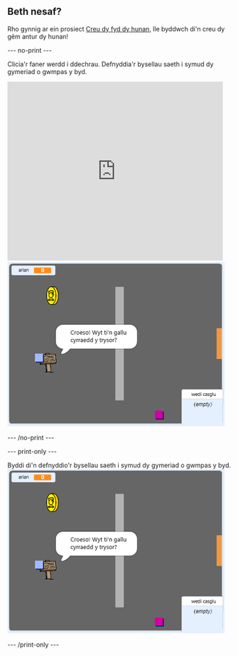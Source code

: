 ## Beth nesaf?

Rho gynnig ar ein prosiect [Creu dy fyd dy hunan](https://projects.raspberrypi.org/cy-GB/projects/create-your-own-world?utm_source=pathway&utm_medium=whatnext&utm_campaign=projects), lle byddwch di'n creu dy gêm antur dy hunan!

--- no-print ---

Clicia'r faner werdd i ddechrau. Defnyddia'r bysellau saeth i symud dy gymeriad o gwmpas y byd.

<div class="scratch-preview">
  <iframe allowtransparency="true" width="485" height="402" src="https://scratch.mit.edu/projects/embed/322010714/?autostart=false" frameborder="0" scrolling="no"></iframe>
  <img src="images/create-showcase.png">
</div>

--- /no-print ---

--- print-only ---

Byddi di'n defnyddio'r bysellau saeth i symud dy gymeriad o gwmpas y byd. ![showcase.png](images/create-showcase.png)

--- /print-only ---